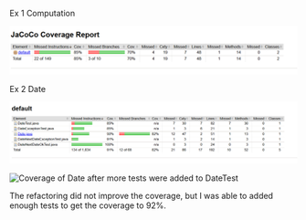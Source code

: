 Ex 1 Computation

![Test Coverage of Computation file](assets/ComputationReport.png) 

Ex 2 Date

![Coverage of Date before any additional tests to DateTest](assets/CoverageBeforeAddedTests.png) 

![Coverage of Date after more tests were added to DateTest](assets/CoverageAfterAddedTests.png) 

The refactoring did not improve the coverage, but I was able to added enough tests to get the coverage to 92%.